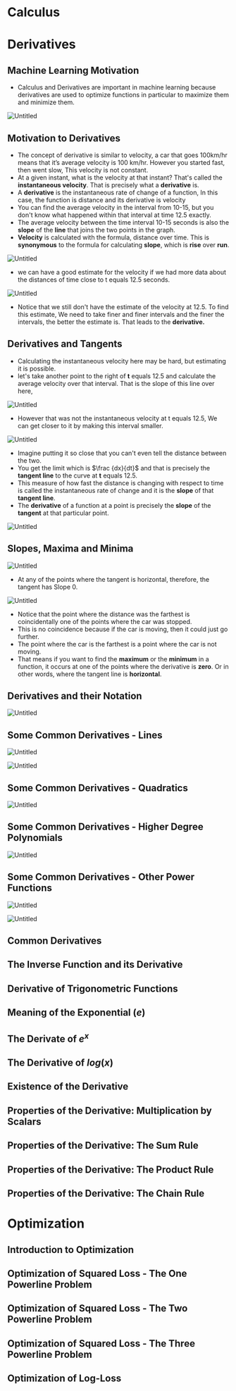 # Calculus

# Derivatives

## Machine Learning Motivation

- Calculus and Derivatives are important in machine learning because derivatives are used to optimize functions in particular to maximize them and minimize them.

![Untitled](Images/Calculus/Untitled%200.png)

## Motivation to Derivatives

- The concept of derivative is similar to velocity, a car that goes 100km/hr means that it’s average velocity is 100 km/hr. However you started fast, then went slow, This velocity is not constant.
- At a given instant, what is the velocity at that instant? That's called the **instantaneous velocity**. That is precisely what a **derivative** is.
- A **derivative** is the instantaneous rate of change of a function, In this case, the function is distance and its derivative is velocity
- You can find the average velocity in the interval from 10-15, but you don't know what happened within that interval at time 12.5 exactly.
- The average velocity between the time interval 10-15 seconds is also the **slope** of the **line** that joins the two points in the graph.
- **Velocity** is calculated with the formula, distance over time. This is **synonymous** to the formula for calculating **slope**, which is **rise** over **run**.

![Untitled](Images/Calculus/Untitled%201.png)

- we can have a good estimate for the velocity if we had more data about the distances of time close to t equals 12.5 seconds.

![Untitled](Images/Calculus/Untitled%202.png)

- Notice that we still don't have the estimate of the velocity at 12.5. To find this estimate, We need to take finer and finer intervals and the finer the intervals, the better the estimate is. That leads to the **derivative.**

## Derivatives and Tangents

- Calculating the instantaneous velocity here may be hard, but estimating it is possible.
- let's take another point to the right of **t** equals 12.5 and calculate the average velocity over that interval. That is the slope of this line over here,

![Untitled](Images/Calculus/Untitled%203.png)

- However that was not the instantaneous velocity at t equals 12.5, We can get closer to it by making this interval smaller.

![Untitled](Images/Calculus/Untitled%204.png)

- Imagine putting it so close that you can't even tell the distance between the two.
- You get the limit which is  $\frac {dx}{dt}$  and that is precisely the **tangent line** to the curve at **t** equals 12.5.
- This measure of how fast the distance is changing with respect to time is called the instantaneous rate of change and it is the **slope** of that **tangent line**.
- The **derivative** of a function at a point is precisely the **slope** of the **tangent** at that particular point.

![Untitled](Images/Calculus/Untitled%205.png)

## Slopes, Maxima and Minima

![Untitled](Images/Calculus/Untitled%206.png)

- At any of the points where the tangent is horizontal, therefore, the tangent has Slope 0.

![Untitled](Images/Calculus/Untitled%207.png)

- Notice that the point where the distance was the farthest is coincidentally one of the points where the car was stopped.
- This is no coincidence because if the car is moving, then it could just go further.
- The point where the car is the farthest is a point where the car is not moving.
- That means if you want to find the **maximum** or the **minimum** in a function, it occurs at one of the points where the derivative is **zero**. Or in other words, where the tangent line is **horizontal**.

## Derivatives and their Notation

![Untitled](Images/Calculus/Untitled%208.png)

## Some Common Derivatives - Lines

![Untitled](Images/Calculus/Untitled%209.png)

![Untitled](Images/Calculus/Untitled%2010.png)

## Some Common Derivatives - Quadratics

![Untitled](Images/Calculus/Untitled%2011.png)

## Some Common Derivatives - Higher Degree Polynomials

![Untitled](Images/Calculus/Untitled%2012.png)

## Some Common Derivatives - Other Power Functions

![Untitled](Images/Calculus/Untitled%2013.png)

![Untitled](Images/Calculus/Untitled%2014.png)

## Common Derivatives

## The Inverse Function and its Derivative

## Derivative of Trigonometric Functions

## Meaning of the Exponential $(e)$

## The Derivate of $e^x$

## The Derivative of $log(x)$

## Existence of the Derivative

## Properties of the Derivative: Multiplication by Scalars

## Properties of the Derivative: The Sum Rule

## Properties of the Derivative: The Product Rule

## Properties of the Derivative: The Chain Rule

# Optimization

## Introduction to Optimization

## Optimization of Squared Loss - The One Powerline Problem

## Optimization of Squared Loss - The Two Powerline Problem

## Optimization of Squared Loss - The Three Powerline Problem

## Optimization of Log-Loss